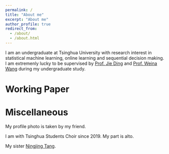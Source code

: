 ```yaml
---
permalink: /
title: "About me"
excerpt: "About me"
author_profile: true
redirect_from: 
  - /about/
  - /about.html
---
```


I am an undergraduate at Tsinghua University with research interest in statistical machine learning, online learning and sequential decision making. I am extremenly lucky to be supervised by [Prof. Jie Ding](jding.org) and [Prof. Weina Wang](http://www.cs.cmu.edu/~weinaw/) during my undergraduate study.

Working Paper
======


Miscellaneous
======
My profile photo is taken by my friend.

I am with Tsinghua Students Choir since 2019. My part is alto.

My sister [Ningjing Tang](https://ningjingtang.com/).

